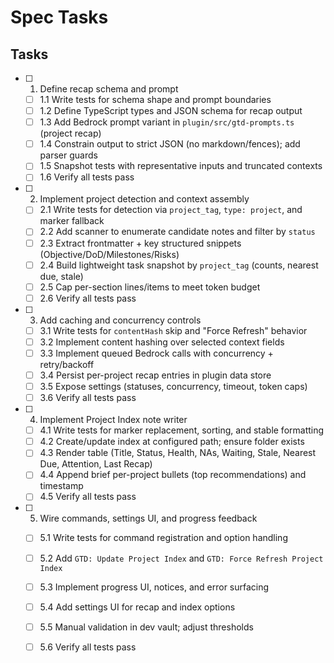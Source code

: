# Spec Tasks

## Tasks

- [ ] 1. Define recap schema and prompt
  - [ ] 1.1 Write tests for schema shape and prompt boundaries
  - [ ] 1.2 Define TypeScript types and JSON schema for recap output
  - [ ] 1.3 Add Bedrock prompt variant in `plugin/src/gtd-prompts.ts` (project recap)
  - [ ] 1.4 Constrain output to strict JSON (no markdown/fences); add parser guards
  - [ ] 1.5 Snapshot tests with representative inputs and truncated contexts
  - [ ] 1.6 Verify all tests pass

- [ ] 2. Implement project detection and context assembly
  - [ ] 2.1 Write tests for detection via `project_tag`, `type: project`, and marker fallback
  - [ ] 2.2 Add scanner to enumerate candidate notes and filter by `status`
  - [ ] 2.3 Extract frontmatter + key structured snippets (Objective/DoD/Milestones/Risks)
  - [ ] 2.4 Build lightweight task snapshot by `project_tag` (counts, nearest due, stale)
  - [ ] 2.5 Cap per-section lines/items to meet token budget
  - [ ] 2.6 Verify all tests pass

- [ ] 3. Add caching and concurrency controls
  - [ ] 3.1 Write tests for `contentHash` skip and "Force Refresh" behavior
  - [ ] 3.2 Implement content hashing over selected context fields
  - [ ] 3.3 Implement queued Bedrock calls with concurrency + retry/backoff
  - [ ] 3.4 Persist per-project recap entries in plugin data store
  - [ ] 3.5 Expose settings (statuses, concurrency, timeout, token caps)
  - [ ] 3.6 Verify all tests pass

- [ ] 4. Implement Project Index note writer
  - [ ] 4.1 Write tests for marker replacement, sorting, and stable formatting
  - [ ] 4.2 Create/update index at configured path; ensure folder exists
  - [ ] 4.3 Render table (Title, Status, Health, NAs, Waiting, Stale, Nearest Due, Attention, Last Recap)
  - [ ] 4.4 Append brief per-project bullets (top recommendations) and timestamp
  - [ ] 4.5 Verify all tests pass

- [ ] 5. Wire commands, settings UI, and progress feedback
  - [ ] 5.1 Write tests for command registration and option handling
  - [ ] 5.2 Add `GTD: Update Project Index` and `GTD: Force Refresh Project Index`
  - [ ] 5.3 Implement progress UI, notices, and error surfacing
  - [ ] 5.4 Add settings UI for recap and index options
  - [ ] 5.5 Manual validation in dev vault; adjust thresholds
  - [ ] 5.6 Verify all tests pass

